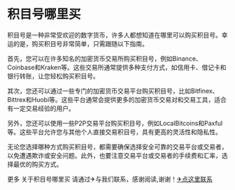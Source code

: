 # 积目号哪里买

积目号是一种非常受欢迎的数字货币，许多人都想知道在哪里可以购买积目号。幸运的是，购买积目号非常简单，只需跟随以下指南。

首先，您可以在许多知名的加密货币交易所购买积目号，例如Binance、Coinbase和Kraken等。这些交易所通常提供多种支付方式，如信用卡、借记卡和银行转账，让您轻松购买积目号。

其次，您还可以通过一些专门的加密货币交易平台购买积目号，比如Bitfinex、Bittrex和Huobi等。这些平台通常会提供更多的加密货币交易对和交易工具，适合有一定交易经验的用户。

另外，您还可以使用一些P2P交易平台购买积目号，例如LocalBitcoins和Paxful等。这些平台允许您与其他个人直接交易积目号，具有更高的灵活性和隐私性。

无论您选择哪种方式购买积目号，都需要确保选择安全可靠的交易平台或交易者，以免遭遇欺诈或安全问题。此外，也要注意交易平台或交易者的手续费和汇率，选择最优的购买方式。

更多 关于积目号哪里买 请通过✈与我们联系，感谢阅读,谢谢！[✈点这里联系](https://d.k02.cc)